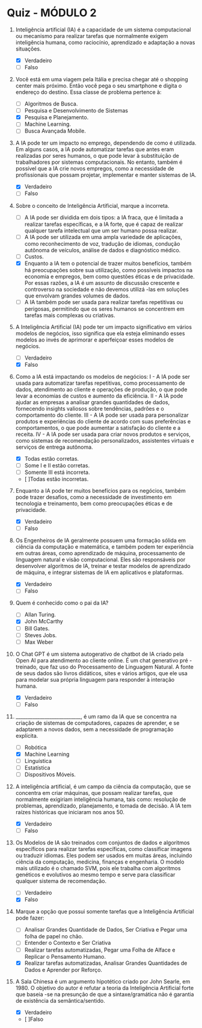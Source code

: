 # Quiz - MÓDULO 2

1. Inteligência artificial (IA) é a capacidade de um sistema computacional ou mecanismo para realizar tarefas que normalmente exigem inteligência humana, como raciocínio, aprendizado e adaptação a novas situações.
    - [x] Verdadeiro
    - [ ] Falso

2. Você está em uma viagem pela Itália e precisa chegar até o shopping center mais próximo. Então você pega o seu smartphone e digita o endereço do destino. Essa classe de problema pertence à:
    - [ ] Algoritmos de Busca.
    - [ ] Pesquisa e Desenvolvimento de Sistemas
    - [x] Pesquisa e Planejamento.
    - [ ] Machine Learning.
    - [ ] Busca Avançada Mobile.

3. A IA pode ter um impacto no emprego, dependendo de como é utilizada. Em alguns casos, a IA pode automatizar tarefas que antes eram realizadas por seres humanos, o que pode levar à substituição de trabalhadores por sistemas computacionais. No entanto, também é possível que a IA crie novos empregos, como a necessidade de profissionais que possam projetar, implementar e manter sistemas de IA.
    - [x] Verdadeiro
    - [ ] Falso

4. Sobre o conceito de Inteligência Artificial, marque a incorreta.
    - [ ] A IA pode ser dividida em dois tipos: a IA fraca, que é limitada a realizar tarefas específicas, e a IA forte, que é capaz de realizar qualquer tarefa intelectual que um ser humano possa realizar.
    - [ ] A IA pode ser utilizada em uma ampla variedade de aplicações, como reconhecimento de voz, tradução de idiomas, condução autônoma de veículos, análise de dados e diagnóstico médico.
    - [ ] Custos.
    - [x] Enquanto a IA tem o potencial de trazer muitos benefícios, também há preocupações sobre sua utilização, como possíveis impactos na economia e empregos, bem como questões éticas e de privacidade. Por essas razões, a IA é um assunto de discussão crescente e controverso na sociedade e não devemos utilizá    -las em soluções que envolvam grandes volumes de dados.
    - [ ] A IA também pode ser usada para realizar tarefas repetitivas ou perigosas, permitindo que os seres humanos se concentrem em tarefas mais complexas ou criativas.

5. A Inteligência Artificial (IA) pode ter um impacto significativo em vários modelos de negócios, isso significa que ela esteja eliminando esses modelos ao invés de aprimorar e aperfeiçoar esses modelos de negócios.
    - [ ] Verdadeiro
    - [x] Falso

6. Como a IA está impactando os modelos de negócios:
I   - A IA pode ser usada para automatizar tarefas repetitivas, como processamento de dados, atendimento ao cliente e operações de produção, o que pode levar a economias de custos e aumento da eficiência.
II  - A IA pode ajudar as empresas a analisar grandes quantidades de dados, fornecendo insights valiosos sobre tendências, padrões e o comportamento do cliente.
III     - A IA pode ser usada para personalizar produtos e experiências do cliente de acordo com suas preferências e comportamentos, o que pode aumentar a satisfação do cliente e a receita.
IV  -  A IA pode ser usada para criar novos produtos e serviços, como sistemas de recomendação personalizados, assistentes virtuais e serviços de entrega autônoma.
    - [x] Todas estão corretas.
    - [ ] Some I e II estão corretas.
    - [ ] Somente III está incorreta.
    - [ ]Todas estão incorretas.

7. Enquanto a IA pode ter muitos benefícios para os negócios, também pode trazer desafios, como a necessidade de investimento em tecnologia e treinamento, bem como preocupações éticas e de privacidade.
    - [x] Verdadeiro
    - [ ] Falso

8. Os Engenheiros de IA geralmente possuem uma formação sólida em ciência da computação e matemática, e também podem ter experiência em outras áreas, como aprendizado de máquina, processamento de linguagem natural e visão computacional. Eles são responsáveis por desenvolver algoritmos de IA, treinar e testar modelos de aprendizado de máquina, e integrar sistemas de IA em aplicativos e plataformas.
    - [x] Verdadeiro
    - [ ] Falso

9. Quem é conhecido como o pai da IA?
    - [ ] Allan Turing.
    - [x] John McCarthy
    - [ ] Bill Gates.
    - [ ] Steves Jobs.
    - [ ] Max Weber

10. O Chat GPT é um sistema autogerativo de chatbot de IA criado pela Open AI para atendimento ao cliente online. É um chat generativo pré  -treinado, que faz uso do Processamento de Linguagem Natural. A fonte de seus dados são livros didáticos, sites e vários artigos, que ele usa para modelar sua própria linguagem para responder à interação humana.
    - [x] Verdadeiro
    - [ ] Falso

11. ___________________________,  é um ramo da IA que se concentra na criação de sistemas de computadores, capazes de aprender, e se adaptarem a novos dados,  sem a necessidade de programação explícita.
    - [ ] Robótica
    - [x] Machine Learning
    - [ ] Linguística
    - [ ] Estatística
    - [ ] Dispositivos Móveis.

12. A inteligência artificial, é um campo da ciência da computação, que se concentra em criar máquinas,  que possam realizar tarefas,  que normalmente exigiriam inteligência humana, tais como: resolução de problemas, aprendizado, planejamento, e tomada de decisão. A IA tem raízes históricas que iniciaram nos anos 50.
    - [x] Verdadeiro
    - [ ] Falso

13. Os Modelos de IA são treinados com conjuntos de dados e algoritmos específicos para realizar tarefas específicas, como classificar imagens ou traduzir idiomas. Eles podem ser usados em muitas áreas, incluindo ciência da computação, medicina, finanças e engenharia. O modelo mais utilizado é o chamado SVM, pois ele trabalha com algoritmos genéticos e evolutivos ao mesmo tempo e serve para classificar qualquer sistema de recomendação.
    - [ ] Verdadeiro
    - [x] Falso

14. Marque a opção que possui somente tarefas que a Inteligência Artificial pode fazer:
    - [ ] Analisar Grandes Quantidade de Dados, Ser Criativa e Pegar uma folha de papel no chão.
    - [ ] Entender o Contexto e Ser Criativa
    - [ ] Realizar tarefas automatizadas, Pegar uma Folha de Alface e Replicar o Pensamento Humano.
    - [x] Realizar tarefas automatizadas, Analisar Grandes Quantidades de Dados e Aprender por Reforço.

15. A Sala Chinesa é um argumento hipotético criado por John Searle, em 1980. O objetivo do autor é refutar a teoria da Inteligência Artificial forte que baseia    -se na presunção de que a sintaxe/gramática não é garantia de existência da semântica/sentido.
    - [x] Verdadeiro
    - [ ]Falso
